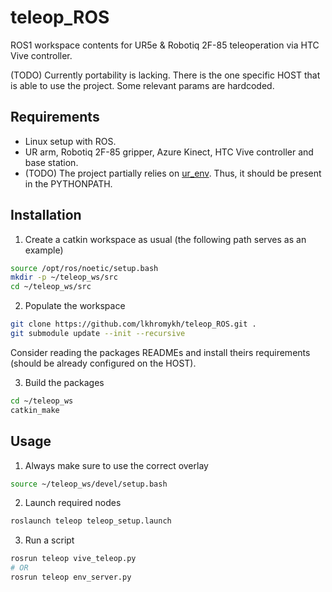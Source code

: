 # teleop_ROS
ROS1 workspace contents for UR5e & Robotiq 2F-85 teleoperation via HTC Vive controller. 

(TODO) Currently portability is lacking. There is the one specific HOST that is able to use the project. Some relevant params are hardcoded.

## Requirements
* Linux setup with ROS.
* UR arm, Robotiq 2F-85 gripper, Azure Kinect, HTC Vive controller and base station.
* (TODO) The project partially relies on [ur_env](https://github.com/RQC-Robotics/ur5-env). Thus, it should be present in the PYTHONPATH.

## Installation

1. Create a catkin workspace as usual (the following path serves as an example)
```bash
source /opt/ros/noetic/setup.bash
mkdir -p ~/teleop_ws/src
cd ~/teleop_ws/src
```

2. Populate the workspace
```bash
git clone https://github.com/lkhromykh/teleop_ROS.git .
git submodule update --init --recursive
```
Consider reading the packages READMEs and install theirs requirements (should be already configured on the HOST).

3. Build the packages
 ```bash
cd ~/teleop_ws
catkin_make
```

## Usage
1. Always make sure to use the correct overlay 
```bash
source ~/teleop_ws/devel/setup.bash
```
2. Launch required nodes
```bash
roslaunch teleop teleop_setup.launch
```
3. Run a script
```bash
rosrun teleop vive_teleop.py
# OR
rosrun teleop env_server.py
```
